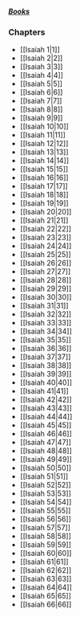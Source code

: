 ##### *[Books](--Bible--.md)*

### Chapters
- [[Isaiah 1|1]]
- [[Isaiah 2|2]]
- [[Isaiah 3|3]]
- [[Isaiah 4|4]]
- [[Isaiah 5|5]]
- [[Isaiah 6|6]]
- [[Isaiah 7|7]]
- [[Isaiah 8|8]]
- [[Isaiah 9|9]]
- [[Isaiah 10|10]]
- [[Isaiah 11|11]]
- [[Isaiah 12|12]]
- [[Isaiah 13|13]]
- [[Isaiah 14|14]]
- [[Isaiah 15|15]]
- [[Isaiah 16|16]]
- [[Isaiah 17|17]]
- [[Isaiah 18|18]]
- [[Isaiah 19|19]]
- [[Isaiah 20|20]]
- [[Isaiah 21|21]]
- [[Isaiah 22|22]]
- [[Isaiah 23|23]]
- [[Isaiah 24|24]]
- [[Isaiah 25|25]]
- [[Isaiah 26|26]]
- [[Isaiah 27|27]]
- [[Isaiah 28|28]]
- [[Isaiah 29|29]]
- [[Isaiah 30|30]]
- [[Isaiah 31|31]]
- [[Isaiah 32|32]]
- [[Isaiah 33|33]]
- [[Isaiah 34|34]]
- [[Isaiah 35|35]]
- [[Isaiah 36|36]]
- [[Isaiah 37|37]]
- [[Isaiah 38|38]]
- [[Isaiah 39|39]]
- [[Isaiah 40|40]]
- [[Isaiah 41|41]]
- [[Isaiah 42|42]]
- [[Isaiah 43|43]]
- [[Isaiah 44|44]]
- [[Isaiah 45|45]]
- [[Isaiah 46|46]]
- [[Isaiah 47|47]]
- [[Isaiah 48|48]]
- [[Isaiah 49|49]]
- [[Isaiah 50|50]]
- [[Isaiah 51|51]]
- [[Isaiah 52|52]]
- [[Isaiah 53|53]]
- [[Isaiah 54|54]]
- [[Isaiah 55|55]]
- [[Isaiah 56|56]]
- [[Isaiah 57|57]]
- [[Isaiah 58|58]]
- [[Isaiah 59|59]]
- [[Isaiah 60|60]]
- [[Isaiah 61|61]]
- [[Isaiah 62|62]]
- [[Isaiah 63|63]]
- [[Isaiah 64|64]]
- [[Isaiah 65|65]]
- [[Isaiah 66|66]]
